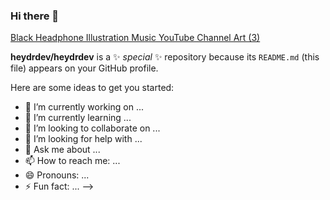 ### Hi there 👋

[Black Headphone Illustration Music YouTube Channel Art (3)](https://user-images.githubusercontent.com/97366282/152912292-ef507d1e-b17e-420b-a1a3-0c1e42580eeb.png)

**heydrdev/heydrdev** is a ✨ _special_ ✨ repository because its `README.md` (this file) appears on your GitHub profile.

Here are some ideas to get you started:

- 🔭 I’m currently working on ...
- 🌱 I’m currently learning ...
- 👯 I’m looking to collaborate on ...
- 🤔 I’m looking for help with ...
- 💬 Ask me about ...
- 📫 How to reach me: ...
- 😄 Pronouns: ...
- ⚡ Fun fact: ...
-->
